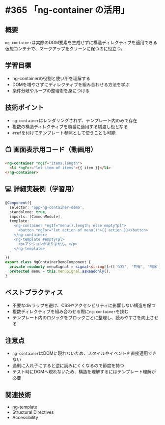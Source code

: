 # #365 「ng-container の活用」

## 概要
`ng-container`は実際のDOM要素を生成せずに構造ディレクティブを適用できる仮想コンテナで、マークアップをクリーンに保つのに役立つ。

## 学習目標
- ng-containerの役割と使い所を理解する
- DOMを増やさずにディレクティブを組み合わせる方法を学ぶ
- 条件分岐やループの整理術を身につける

## 技術ポイント
- `ng-container`はレンダリングされず、テンプレート内のみで存在
- 複数の構造ディレクティブを順番に適用する橋渡し役となる
- `#ref`を付けてテンプレート参照として使うことも可能

## 📺 画面表示用コード（動画用）
```html
<ng-container *ngIf="items.length">
  <li *ngFor="let item of items">{{ item }}</li>
</ng-container>
```

## 💻 詳細実装例（学習用）
```typescript
@Component({
  selector: 'app-ng-container-demo',
  standalone: true,
  imports: [CommonModule],
  template: `
    <ng-container *ngIf="menu().length; else emptyTpl">
      <button *ngFor="let action of menu()">{{ action }}</button>
    </ng-container>
    <ng-template #emptyTpl>
      <p>アクションがありません。</p>
    </ng-template>
  `
})
export class NgContainerDemoComponent {
  private readonly menuSignal = signal<string[]>(['保存', '共有', '削除']);
  protected menu = this.menuSignal.asReadonly();
}
```

## ベストプラクティス
- 不要なdivラップを避け、CSSやアクセシビリティに影響しない構造を保つ
- 複数ディレクティブを組み合わせる際に`ng-container`を挟む
- テンプレート内のロジックをブロックごとに整理し、読みやすさを向上させる

## 注意点
- `ng-container`はDOMに現れないため、スタイルやイベントを直接適用できない
- 過剰に入れ子にすると逆に読みにくくなるので節度を持つ
- テスト時にDOMへ現れないため、構造を理解するにはテンプレート理解が必要

## 関連技術
- ng-template
- Structural Directives
- Accessibility
